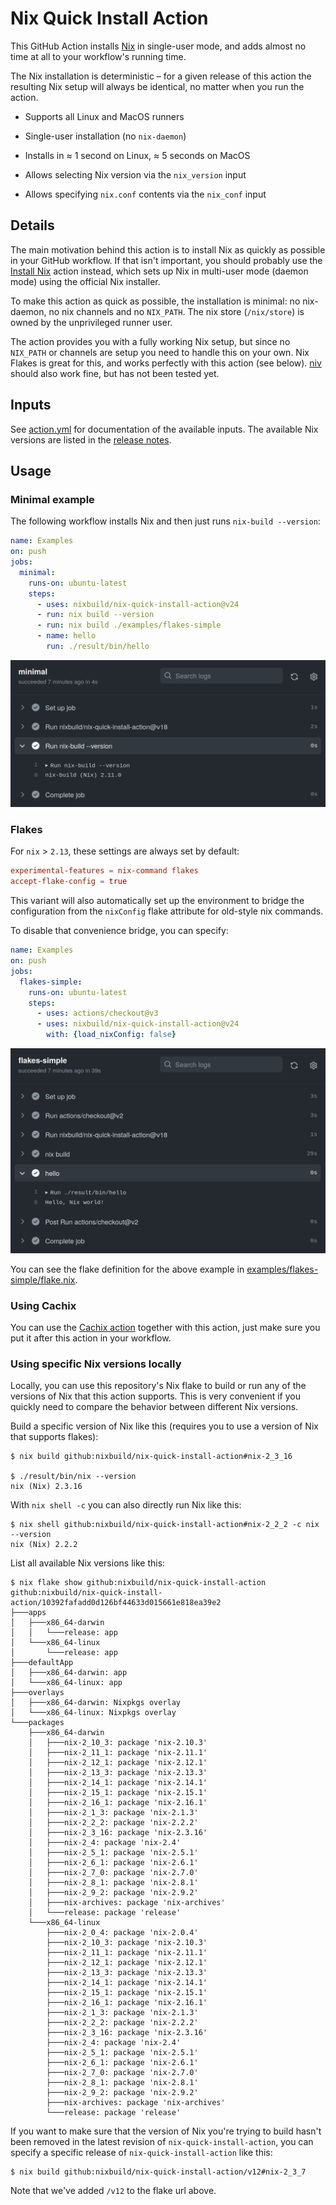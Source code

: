 # Nix Quick Install Action

This GitHub Action installs [Nix](https://nixos.org/nix/) in single-user mode,
and adds almost no time at all to your workflow's running time.

The Nix installation is deterministic &ndash; for a given
release of this action the resulting Nix setup will always be identical, no
matter when you run the action.

* Supports all Linux and MacOS runners

* Single-user installation (no `nix-daemon`)

* Installs in &asymp; 1 second on Linux, &asymp; 5 seconds on MacOS

* Allows selecting Nix version via the `nix_version` input

* Allows specifying `nix.conf` contents via the `nix_conf` input

## Details

The main motivation behind this action is to install Nix as quickly as possible
in your GitHub workflow. If that isn't important, you should probably use the
[Install Nix](https://github.com/marketplace/actions/install-nix) action
instead, which sets up Nix in multi-user mode (daemon mode) using the official
Nix installer.

To make this action as quick as possible, the installation is minimal: no
nix-daemon, no nix channels and no `NIX_PATH`. The nix store (`/nix/store`) is
owned by the unprivileged runner user.

The action provides you with a fully working Nix setup, but since no `NIX_PATH`
or channels are setup you need to handle this on your own. Nix Flakes is great
for this, and works perfectly with this action (see below).
[niv](https://github.com/nmattia/niv) should also work fine, but has not been
tested yet.

## Inputs

See [action.yml](action.yml) for documentation of the available inputs.
The available Nix versions are listed in the [release
notes](https://github.com/nixbuild/nix-quick-install-action/releases/latest).

## Usage

### Minimal example

The following workflow installs Nix and then just runs
`nix-build --version`:

```yaml
name: Examples
on: push
jobs:
  minimal:
    runs-on: ubuntu-latest
    steps:
      - uses: nixbuild/nix-quick-install-action@v24
      - run: nix build --version
      - run: nix build ./examples/flakes-simple
      - name: hello
        run: ./result/bin/hello
```

![action-minimal](examples/action-minimal.png)

### Flakes

For `nix` > `2.13`, these settings are always set by default:

```conf
experimental-features = nix-command flakes
accept-flake-config = true
```

This variant will also automatically set up the environment to bridge the
configuration from the `nixConfig` flake attribute for old-style nix commands.

To disable that convenience bridge, you can specify:

```yaml
name: Examples
on: push
jobs:
  flakes-simple:
    runs-on: ubuntu-latest
    steps:
      - uses: actions/checkout@v3
      - uses: nixbuild/nix-quick-install-action@v24
        with: {load_nixConfig: false}
```

![action-minimal](examples/action-flakes-simple.png)

You can see the flake definition for the above example in
[examples/flakes-simple/flake.nix](examples/flakes-simple/flake.nix).

### Using Cachix

You can use the [Cachix action](https://github.com/marketplace/actions/cachix)
together with this action, just make sure you put it after this action in your
workflow.

### Using specific Nix versions locally

Locally, you can use this repository's Nix flake to build or run any of the
versions of Nix that this action supports. This is very convenient if you
quickly need to compare the behavior between different Nix versions.

Build a specific version of Nix like this (requires you to use a version of Nix
that supports flakes):

```
$ nix build github:nixbuild/nix-quick-install-action#nix-2_3_16

$ ./result/bin/nix --version
nix (Nix) 2.3.16
```

With `nix shell -c` you can also directly run Nix like this:

```
$ nix shell github:nixbuild/nix-quick-install-action#nix-2_2_2 -c nix --version
nix (Nix) 2.2.2
```

List all available Nix versions like this:

```
$ nix flake show github:nixbuild/nix-quick-install-action
github:nixbuild/nix-quick-install-action/10392fafadd0d126bf44633d015661e818ea39e2
├───apps
│   ├───x86_64-darwin
│   │   └───release: app
│   └───x86_64-linux
│       └───release: app
├───defaultApp
│   ├───x86_64-darwin: app
│   └───x86_64-linux: app
├───overlays
│   ├───x86_64-darwin: Nixpkgs overlay
│   └───x86_64-linux: Nixpkgs overlay
└───packages
    ├───x86_64-darwin
    │   ├───nix-2_10_3: package 'nix-2.10.3'
    │   ├───nix-2_11_1: package 'nix-2.11.1'
    │   ├───nix-2_12_1: package 'nix-2.12.1'
    │   ├───nix-2_13_3: package 'nix-2.13.3'
    │   ├───nix-2_14_1: package 'nix-2.14.1'
    │   ├───nix-2_15_1: package 'nix-2.15.1'
    │   ├───nix-2_16_1: package 'nix-2.16.1'
    │   ├───nix-2_1_3: package 'nix-2.1.3'
    │   ├───nix-2_2_2: package 'nix-2.2.2'
    │   ├───nix-2_3_16: package 'nix-2.3.16'
    │   ├───nix-2_4: package 'nix-2.4'
    │   ├───nix-2_5_1: package 'nix-2.5.1'
    │   ├───nix-2_6_1: package 'nix-2.6.1'
    │   ├───nix-2_7_0: package 'nix-2.7.0'
    │   ├───nix-2_8_1: package 'nix-2.8.1'
    │   ├───nix-2_9_2: package 'nix-2.9.2'
    │   ├───nix-archives: package 'nix-archives'
    │   └───release: package 'release'
    └───x86_64-linux
        ├───nix-2_0_4: package 'nix-2.0.4'
        ├───nix-2_10_3: package 'nix-2.10.3'
        ├───nix-2_11_1: package 'nix-2.11.1'
        ├───nix-2_12_1: package 'nix-2.12.1'
        ├───nix-2_13_3: package 'nix-2.13.3'
        ├───nix-2_14_1: package 'nix-2.14.1'
        ├───nix-2_15_1: package 'nix-2.15.1'
        ├───nix-2_16_1: package 'nix-2.16.1'
        ├───nix-2_1_3: package 'nix-2.1.3'
        ├───nix-2_2_2: package 'nix-2.2.2'
        ├───nix-2_3_16: package 'nix-2.3.16'
        ├───nix-2_4: package 'nix-2.4'
        ├───nix-2_5_1: package 'nix-2.5.1'
        ├───nix-2_6_1: package 'nix-2.6.1'
        ├───nix-2_7_0: package 'nix-2.7.0'
        ├───nix-2_8_1: package 'nix-2.8.1'
        ├───nix-2_9_2: package 'nix-2.9.2'
        ├───nix-archives: package 'nix-archives'
        └───release: package 'release'
```

If you want to make sure that the version of Nix you're trying to build hasn't
been removed in the latest revision of `nix-quick-install-action`, you can
specify a specific release of `nix-quick-install-action` like this:

```
$ nix build github:nixbuild/nix-quick-install-action/v12#nix-2_3_7
```

Note that we've added `/v12` to the flake url above.
